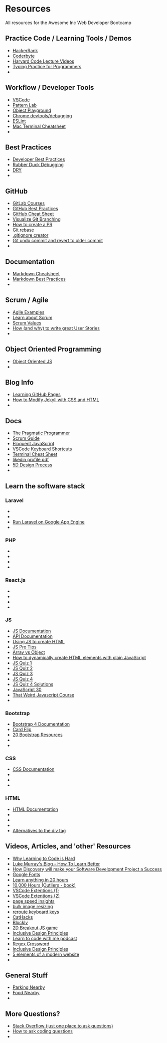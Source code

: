 # Resources

All resources for the Awesome Inc Web Developer Bootcamp

<!-- ## Class Tools

- [Google Drive](https://drive.google.com/drive/u/0/folders/1zT8cTZpnx1hAReYVhnQ8tPwfiQE41jgL)
- [Slack](https://bootcamp-s19.slack.com/messages/CFJHJR200/)
- [Bootcamp GitHub](https://github.com/bootcamp-students)
- []() -->

## Practice Code / Learning Tools / Demos

- [HackerRank](http://hackerrank.com/)
- [Coderbyte](https://coderbyte.com/)
- [Harvard Code Lecture Videos](https://www.youtube.com/playlist?list=PLhQjrBD2T382eX9-tF75Wa4lmlC7sxNDH)
- [Typing Practice for Programmers](https://typing.io/)
- []()

## Workflow / Developer Tools

- [VSCode](https://code.visualstudio.com/)
  <!-- - [MAMP](https://www.mamp.info/en/) -->
- [Pattern Lab](https://patternlab.io/)
- [Object Playground](http://www.objectplayground.com/)
- [Chrome devtools/debugging](https://developers.google.com/web/tools/chrome-devtools/javascript/)
- [ESLint](https://www.youtube.com/watch?v=o2H8kvuwMKE)
  <!-- - [Heroku](https://devcenter.heroku.com/start) -->
- [Mac Terminal Cheatsheet](https://github.com/0nn0/terminal-mac-cheatsheet)
- []()

## Best Practices

- [Developer Best Practices](https://www.tutorialspoint.com/developers_best_practices/index.htm)
- [Rubber Duck Debugging](https://en.wikipedia.org/wiki/Rubber_duck_debugging)
- [DRY](https://en.wikipedia.org/wiki/Don%27t_repeat_yourself)
- []()

## GitHub

- [GitLab Courses](https://lab.github.com/courses)
- [GitHub Best Practices](https://resources.github.com/videos/github-best-practices/)
- [GitHub Cheat Sheet](https://services.github.com/on-demand/downloads/github-git-cheat-sheet.pdf)
- [Visualize Git Branching](https://learngitbranching.js.org/)
- [How to create a PR](https://hackernoon.com/how-to-git-pr-from-the-command-line-a5b204a57ab1)
- [Git rebase](https://medium.com/datadriveninvestor/git-rebase-vs-merge-cc5199edd77c)
- [.gitignore creator](https://gitignore.io/)
- [Git undo commit and revert to older commit](https://stackabuse.com/git-revert-to-a-previous-commit/)
- []()

## Documentation

- [Markdown Cheatsheet](https://github.com/adam-p/markdown-here/wiki/Markdown-Cheatsheet)
- [Markdown Best Practices](https://gist.github.com/PurpleBooth/109311bb0361f32d87a2)
- []()

## Scrum / Agile

- [Agile Examples](https://www.mountaingoatsoftware.com/agile/)
- [Learn about Scrum](https://www.scrumalliance.org/learn-about-scrum)
- [Scrum Values](https://www.scrumalliance.org/learn-about-scrum/scrum-values)
- [How (and why) to write great User Stories](https://www.freecodecamp.org/news/how-and-why-to-write-great-user-stories-f5a110668246/)
- []()

## Object Oriented Programming

- [Object Oriented JS](https://developer.mozilla.org/en-US/docs/Learn/JavaScript/Objects/Object-oriented_JS)
- []()

## Blog Info

- [Learning GitHub Pages](https://lab.github.com/githubtraining/github-pages)
- [How to Modify Jekyll with CSS and HTML](https://help.github.com/en/articles/customizing-css-and-html-in-your-jekyll-theme)
- []()
  <!-- - [Everyones Blogs](https://github.com/bootcamp-s19/Resources/blob/master/everyones_blogs.md) -->
  <!-- - [Blog Questions](https://github.com/bootcamp-s19/Resources/blob/master/Blog_Questions.md) -->

## Docs

- [The Pragmatic Programmer](https://github.com/bootcamp-students/Resources/blob/master/docs/1999%20-%20The%20Pragmatic%20Programmer.pdf)
- [Scrum Guide](https://github.com/bootcamp-students/Resources/blob/master/docs/2017-Scrum-Guide-US.pdf)
- [Eloquent JavaScript](https://eloquentjavascript.net/)
- [VSCode Keyboard Shortcuts](https://code.visualstudio.com/shortcuts/keyboard-shortcuts-macos.pdf)
- [Terminal Cheat Sheet](https://github.com/0nn0/terminal-mac-cheatsheet)
- [likedin profile pdf](https://github.com/bootcamp-students/Resources/blob/master/docs/LinkedIn_Onesheets-Conducting-LinkedIn.pdf)
- [5D Design Process](https://github.com/bootcamp-students/Resources/blob/master/docs/img/5D-Design-Process.jpg)
- []()

## Learn the software stack

<!-- ### Vue.js

- [learn Vue.js](https://www.vuemastery.com/)
- [Vue intro](https://www.vuemastery.com/courses/intro-to-vue-js/)
- [Vue instance](https://www.vuemastery.com/courses/intro-to-vue-js/vue-instance/)
- [Vue.js Documentation](https://vuejs.org/v2/guide/) -->

### Laravel

- []()
- []()
- [Run Laravel on Google App Engine](https://cloud.google.com/community/tutorials/run-laravel-on-appengine-standard)
- []()

### PHP

- []()
- []()
- []()
- []()

### React.js

- []()
- []()
- []()
- []()

### JS

- [JS Documentation](https://developer.mozilla.org/en-US/docs/Web/JavaScript)
- [API Documentation](https://developer.mozilla.org/en-US/docs/Web/API/)
- [Using JS to create HTML](https://codeburst.io/learn-how-to-create-html-elements-with-plain-javascript-4f1323f96252)
- [JS Pro Tips](https://www.youtube.com/watch?v=Mus_vwhTCq0)
- [Array vs Object](https://www.metaltoad.com/blog/javascript-understanding-objects-vs-arrays-and-when-use-them-part-1)
- [How to dynamically create HTML elements with plain JavaScript](https://codeburst.io/learn-how-to-create-html-elements-with-plain-javascript-4f1323f96252)
- [JS Quiz 1](http://perfectionkills.com/javascript-quiz/)
- [JS Quiz 2](https://www.javatpoint.com/javascript-quiz)
- [JS Quiz 3](https://www.tutorialspoint.com/javascript/javascript_online_quiz.htm)
- [JS Quiz 4](http://davidshariff.com/js-quiz/)
- [JS Quiz 4 Solutions](https://gist.github.com/MattSurabian/8867307)
- [JavaScript 30](https://javascript30.com/)
- [That Weird Javascript Course](https://fireship.io/courses/javascript/)
- []()

### Bootstrap

- [Bootstrap 4 Documentation](https://getbootstrap.com/)
- [Card Flip](https://mdbootstrap.com/plugins/jquery/card-animations/)
- [20 Bootstrap Resources](https://designshack.net/articles/css/20-awesome-resources-for-twitter-bootstrap-lovers/)
- []()
- []()

### CSS

- [CSS Documentation](https://developer.mozilla.org/en-US/docs/Web/CSS/Reference)
- []()
- []()
- []()

### HTML

- [HTML Documentation](https://developer.mozilla.org/en-US/docs/Web/HTML)
- []()
- []()
- []()
- [Alternatives to the div tag](https://medium.com/web-dev-basics/7-alternatives-to-the-div-html-tag-7c888c7b5036)

## Videos, Articles, and 'other' Resources

- [Why Learning to Code is Hard](https://www.thinkful.com/blog/why-learning-to-code-is-so-damn-hard/)
- [Luke Murray's Blog - How To Learn Better](http://lukecmurray.tumblr.com/post/150290375977/how-to-learn-better-my-advice-after-26-years-in)
- [How Discovery will make your Software Development Project a Success](https://www.alphalogicinc.com/blog/how-discovery-will-make-your-software-development-project-a-success/)
- [Google Fonts](https://fonts.google.com/)
- [Learn anything in 20 hours](https://lifehacker.com/learn-anything-in-20-hours-with-this-four-step-method-509281792)
- [10,000 Hours (Outliers - book) ](<https://en.wikipedia.org/wiki/Outliers_(book)>)
- [VSCode Extentions (1)](https://youtu.be/rH1RTwaAeGc)
- [VSCode Extentions (2)](https://youtu.be/u21W_tfPVrY)
- [page speed insights](https://developers.google.com/speed/pagespeed/insights/)
- [bulk image resizing](https://www.birme.net/?target_width=600&target_height=468)
- [reroute keyboard keys](https://pqrs.org/osx/karabiner/)
- [CatHacks](http://cathacks.cs.uky.edu/)
- [Blockly](https://developers.google.com/blockly/)
- [2D Breakout JS game](https://developer.mozilla.org/en-US/docs/Games/Tutorials/2D_Breakout_game_pure_JavaScript)
- [Inclusive Design Principles](https://inclusivedesignprinciples.org/)
- [Learn to code with me podcast](https://learntocodewith.me/podcast/)
- [Regex Crossword](https://regexcrossword.com/)
- [Inclusive Design Principles](https://inclusivedesignprinciples.org/)
- [5 elements of a modern website](https://www.bluleadz.com/blog/bid/68850/5-elements-of-a-modern-website-design)
- []()

## General Stuff

- [Parking Nearby](https://www.awesomeinc.org/parking/)
- [Food Nearby](https://www.yelp.com/search?find_desc=Lunch&start=0&l=g:-84.49044227600098,38.04862067933858,-84.5039176940918,38.04017136188973)
- []()

## More Questions?

- [Stack Overflow (just one place to ask questions)](https://stackoverflow.com/)
- [How to ask coding questions](https://www.propublica.org/nerds/how-to-ask-programming-questions)
- []()
